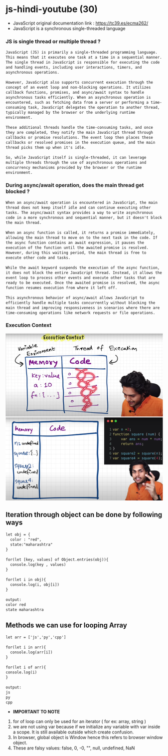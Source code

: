 # js-hindi-youtube (30)

* JavaScript original documentation link : https://tc39.es/ecma262/
* JavaScript is a synchronous single-threaded language

### JS is single thread or multiple thread ?
```
JavaScript (JS) is primarily a single-threaded programming language. This means that it executes one task at a time in a sequential manner. The single thread in JavaScript is responsible for executing the code and handling events, including user interactions, timers, and asynchronous operations.

However, JavaScript also supports concurrent execution through the concept of an event loop and non-blocking operations. It utilizes callback functions, promises, and async/await syntax to handle asynchronous tasks efficiently. When an asynchronous operation is encountered, such as fetching data from a server or performing a time-consuming task, JavaScript delegates the operation to another thread, typically managed by the browser or the underlying runtime environment.

These additional threads handle the time-consuming tasks, and once they are completed, they notify the main JavaScript thread through callbacks or promise resolutions. The event loop then places these callbacks or resolved promises in the execution queue, and the main thread picks them up when it's idle.

So, while JavaScript itself is single-threaded, it can leverage multiple threads through the use of asynchronous operations and concurrency mechanisms provided by the browser or the runtime environment.
```

### During async/await operation, does the main thread get blocked ?

```
When an async/await operation is encountered in JavaScript, the main thread does not keep itself idle and can continue executing other tasks. The async/await syntax provides a way to write asynchronous code in a more synchronous and sequential manner, but it doesn't block the main thread.

When an async function is called, it returns a promise immediately, allowing the main thread to move on to the next task in the code. If the async function contains an await expression, it pauses the execution of the function until the awaited promise is resolved. However, during this waiting period, the main thread is free to execute other code and tasks.

While the await keyword suspends the execution of the async function, it does not block the entire JavaScript thread. Instead, it allows the event loop to process other events and execute other tasks that are ready to be executed. Once the awaited promise is resolved, the async function resumes execution from where it left off.

This asynchronous behavior of async/await allows JavaScript to efficiently handle multiple tasks concurrently without blocking the main thread and improving responsiveness in scenarios where there are time-consuming operations like network requests or file operations.
```


### Execution Context
![Alt text](/images/01_Execution_Context.png)
![Alt text](/images/02_Execution_Context.png)


## Iteration through object can be done by following ways
```
let obj = {
  color : "red",
  state:"maharashtra"
}

for(let [key, values] of Object.entries(obj)){
  console.log(key , values)
}

for(let i in obj){
  console.log(i, obj[i])
}

output:
color red
state maharashtra
```

## Methods we can use for looping Array 

```
let arr = ['js','py','cpp']

for(let i in arr){
  console.log(arr[i])
}

for(let i of arr){
console.log(i)
}

output:
js
py
cpp
```


* <b> IMPORTANT TO NOTE</b>

1) for of loop can only be used for an iterator ( for ex: array, string )
2) we are not using var because if we initialize any variable with var inside a scope. It is still available outside which create confusion.
3) In browser, global object is Window hence this refers to browser window object.
4) These are falsy values: false, 0, -0, "", null, undefined, NaN

